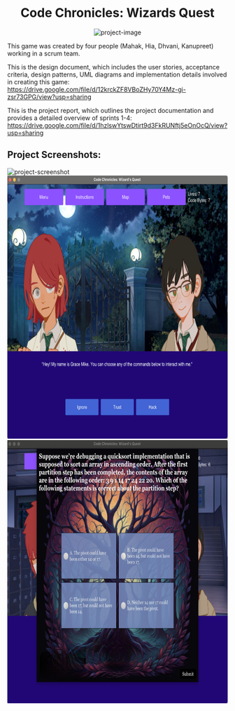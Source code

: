 <h1 align="center" id="title">Code Chronicles: Wizards Quest</h1>

<p align="center"><img src="https://socialify.git.ci/mahak-m/codeChronicles-Game/image?description=1&amp;descriptionEditable=An%20accessibility-friendly%20game%20that%20seamlessly%20integrates%20programming%20concepts%20with%20fun%2C%20immersive%20gameplay.&amp;language=1&amp;name=1&amp;owner=1&amp;pattern=Brick%20Wall&amp;theme=Dark" alt="project-image"></p>

This game was created by four people (Mahak, Hia, Dhvani, Kanupreet) working in a scrum team. 

This is the design document, which includes the user stories, acceptance criteria, design patterns, UML diagrams and implementation details involved in creating this game: https://drive.google.com/file/d/12krckZF8VBoZHy70Y4Mz-gi-zsr73GPG/view?usp=sharing

This is the project report, which outlines the project documentation and provides a detailed overview of sprints 1-4: https://drive.google.com/file/d/1hzlswYtswDtirt9d3FkRUNftj5eOnOcQ/view?usp=sharing

<h2>Project Screenshots:</h2>

<img src="https://github.com/mahak-m/codeChronicles-Game/blob/8ed6141ae183e75923a064ea4f933f44b707a91d/Screenshot%202024-03-08%20at%2012.33.42%20PM.png" alt="project-screenshot" width="600" height="600/">

<img src="https://github.com/mahak-m/codeChronicles-Game/blob/8ed6141ae183e75923a064ea4f933f44b707a91d/Screenshot%202024-03-08%20at%2012.34.35%20PM.png" alt="project-screenshot" width="600" height="600/">

<img src="https://github.com/mahak-m/codeChronicles-Game/blob/8ed6141ae183e75923a064ea4f933f44b707a91d/Screenshot%202024-03-08%20at%2012.35.04%20PM.png" alt="project-screenshot" width="600" height="600/">
